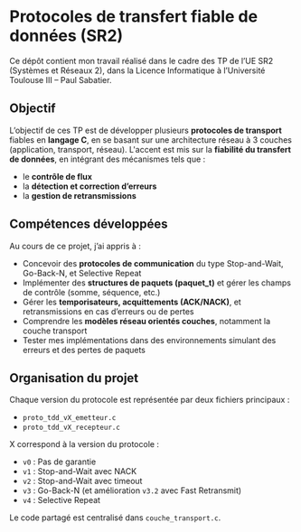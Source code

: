 # Protocoles de transfert fiable de données (SR2)

Ce dépôt contient mon travail réalisé dans le cadre des TP de l’UE SR2 (Systèmes et Réseaux 2), dans la Licence Informatique à l’Université Toulouse III – Paul Sabatier.

##  Objectif
L’objectif de ces TP est de développer plusieurs **protocoles de transport** fiables en **langage C**, en se basant sur une architecture réseau à 3 couches (application, transport, réseau). L'accent est mis sur la **fiabilité du transfert de données**, en intégrant des mécanismes tels que :
- le **contrôle de flux**
- la **détection et correction d’erreurs**
- la **gestion de retransmissions**

##  Compétences développées

Au cours de ce projet, j’ai appris à :
- Concevoir des **protocoles de communication** du type Stop-and-Wait, Go-Back-N, et Selective Repeat
- Implémenter des **structures de paquets (paquet_t)** et gérer les champs de contrôle (somme, séquence, etc.)
- Gérer les **temporisateurs, acquittements (ACK/NACK)**, et retransmissions en cas d’erreurs ou de pertes
- Comprendre les **modèles réseau orientés couches**, notamment la couche transport
- Tester mes implémentations dans des environnements simulant des erreurs et des pertes de paquets

##  Organisation du projet

Chaque version du protocole est représentée par deux fichiers principaux :
- `proto_tdd_vX_emetteur.c`
- `proto_tdd_vX_recepteur.c`

X correspond à la version du protocole :
- `v0` : Pas de garantie
- `v1` : Stop-and-Wait avec NACK
- `v2` : Stop-and-Wait avec timeout
- `v3` : Go-Back-N (et amélioration `v3.2` avec Fast Retransmit)
- `v4` : Selective Repeat

Le code partagé est centralisé dans `couche_transport.c`.
